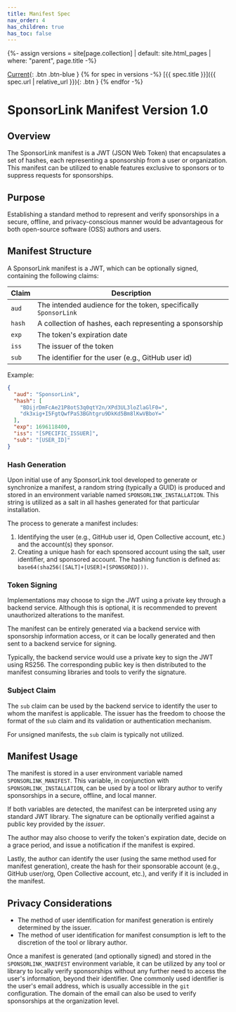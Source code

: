 ```yaml
---
title: Manifest Spec 
nav_order: 4
has_children: true
has_toc: false
---
```


{%- assign versions = site[page.collection]
  | default: site.html_pages
  | where: "parent", page.title -%}

[Current](spec/1.0.0-beta.html){: .btn .btn-blue }
{% for spec in versions -%}
[{{ spec.title }}]({{ spec.url | relative_url }}){: .btn }
{% endfor -%}

<!-- include spec/1.0.0-beta.md#content -->
<!-- #content -->
# SponsorLink Manifest Version 1.0

## Overview

The SponsorLink manifest is a JWT (JSON Web Token) that encapsulates a set of hashes, each representing a sponsorship from a user or organization. This manifest can be utilized to enable features exclusive to sponsors or to suppress requests for sponsorships.

## Purpose

Establishing a standard method to represent and verify sponsorships in a secure, offline, and privacy-conscious manner would be advantageous for both open-source software (OSS) authors and users.

## Manifest Structure

A SponsorLink manifest is a JWT, which can be optionally signed, containing the following claims:

| Claim | Description |
| ----- | ----------- |
| `aud` | The intended audience for the token, specifically `SponsorLink` |
| `hash` | A collection of hashes, each representing a sponsorship |
| `exp` | The token's expiration date |
| `iss` | The issuer of the token |
| `sub` | The identifier for the user (e.g., GitHub user id) |

Example:

```json
{
  "aud": "SponsorLink",
  "hash": [
    "BDijrDmFcAe21P8otS3q0qtY2n/XPd3UL3loZlaGlF0=",
    "dk3xig+I5FgtQwfPaS3BGhtgru9DkKd5Bm8lKwVBboY="
  ],
  "exp": 1696118400,
  "iss": "[SPECIFIC_ISSUER]",
  "sub": "[USER_ID]"
}
```

### Hash Generation

Upon initial use of any SponsorLink tool developed to generate or synchronize a manifest, a random string (typically a GUID) is produced and stored in an environment variable named `SPONSORLINK_INSTALLATION`. This string is utilized as a salt in all hashes generated for that particular installation.

The process to generate a manifest includes: 

1. Identifying the user (e.g., GitHub user id, Open Collective account, etc.) and the account(s) they sponsor.
2. Creating a unique hash for each sponsored account using the salt, user identifier, and sponsored account. The hashing function is defined as: `base64(sha256([SALT]+[USER]+[SPONSORED]))`.

### Token Signing

Implementations may choose to sign the JWT using a private key through a backend service. Although this is optional, it is recommended to prevent unauthorized alterations to the manifest.

The manifest can be entirely generated via a backend service with sponsorship information access, or it can be locally generated and then sent to a backend service for signing.

Typically, the backend service would use a private key to sign the JWT using RS256. The corresponding public key is then distributed to the manifest consuming libraries and tools to verify the signature.

### Subject Claim

The `sub` claim can be used by the backend service to identify the user to whom the manifest is applicable. The issuer has the freedom to choose the format of the `sub` claim and its validation or authentication mechanism. 

For unsigned manifests, the `sub` claim is typically not utilized.

## Manifest Usage

The manifest is stored in a user environment variable named `SPONSORLINK_MANIFEST`. This variable, in conjunction with `SPONSORLINK_INSTALLATION`, can be used by a tool or library author to verify sponsorships in a secure, offline, and local manner.

If both variables are detected, the manifest can be interpreted using any standard JWT library. The signature can be optionally verified against a public key provided by the *issuer*.

The author may also choose to verify the token's expiration date, decide on a grace period, and issue a notification if the manifest is expired.

Lastly, the author can identify the user (using the same method used for manifest generation), create the hash for their sponsorable account (e.g., GitHub user/org, Open Collective account, etc.), and verify if it is included in the manifest.

## Privacy Considerations

* The method of user identification for manifest generation is entirely determined by the issuer.
* The method of user identification for manifest consumption is left to the discretion of the tool or library author.

Once a manifest is generated (and optionally signed) and stored in the `SPONSORLINK_MANIFEST` environment variable, it can be utilized by any tool or library to locally verify sponsorships without any further need to access the user's information, beyond their identifier. One commonly used identifier is the user's email address, which is usually accessible in the `git` configuration. The domain of the email can also be used to verify sponsorships at the organization level.
<!-- spec/1.0.0-beta.md#content -->
